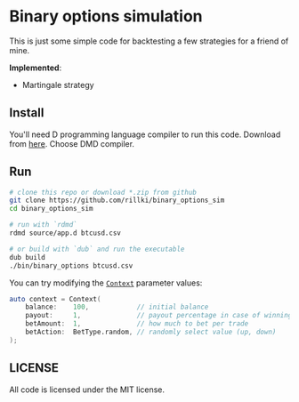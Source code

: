 # Binary options simulation
This is just some simple code for backtesting a few strategies for a friend of mine.

**Implemented**:
* Martingale strategy

## Install
You'll need D programming language compiler to run this code. Download from [here](https://dlang.org). Choose DMD compiler.

## Run
```sh
# clone this repo or download *.zip from github
git clone https://github.com/rillki/binary_options_sim
cd binary_options_sim

# run with `rdmd`
rdmd source/app.d btcusd.csv

# or build with `dub` and run the executable
dub build
./bin/binary_options btcusd.csv
```

You can try modifying the [`Context`](./source/app.d#L68) parameter values:
```d
auto context = Context(
    balance:    100,            // initial balance
    payout:     1,              // payout percentage in case of winning (0; 1]
    betAmount:  1,              // how much to bet per trade
    betAction:  BetType.random, // randomly select value (up, down)
);
```

## LICENSE
All code is licensed under the MIT license.
